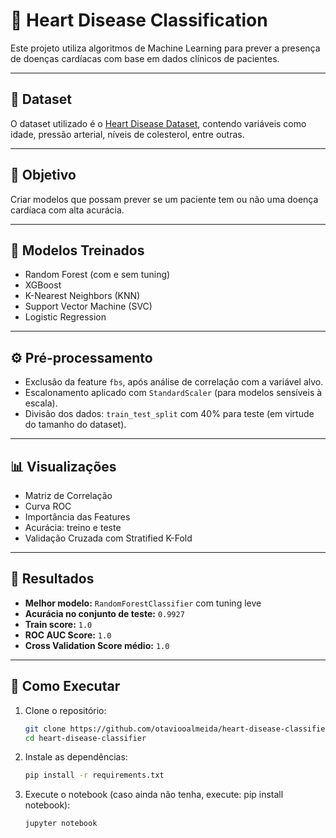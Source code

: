 # 💓 Heart Disease Classification

Este projeto utiliza algoritmos de Machine Learning para prever a presença de doenças cardíacas com base em dados clínicos de pacientes.

---

## 📁 Dataset

O dataset utilizado é o [Heart Disease Dataset](https://www.kaggle.com/datasets/johnsmith88/heart-disease-dataset), contendo variáveis como idade, pressão arterial, níveis de colesterol, entre outras.

---

## 🎯 Objetivo

Criar modelos que possam prever se um paciente tem ou não uma doença cardíaca com alta acurácia.

---

## 🧪 Modelos Treinados

-  Random Forest (com e sem tuning)
-  XGBoost
-  K-Nearest Neighbors (KNN)
-  Support Vector Machine (SVC)
-  Logistic Regression


---

## ⚙️ Pré-processamento

-  Exclusão da feature `fbs`, após análise de correlação com a variável alvo.
-  Escalonamento aplicado com `StandardScaler` (para modelos sensíveis à escala).
-  Divisão dos dados: `train_test_split` com 40% para teste (em virtude do tamanho do dataset).

---

## 📊 Visualizações

-  Matriz de Correlação
-  Curva ROC
-  Importância das Features
-  Acurácia: treino e teste
-  Validação Cruzada com Stratified K-Fold

---

## 🧠 Resultados

-  **Melhor modelo:** `RandomForestClassifier` com tuning leve
-  **Acurácia no conjunto de teste:** `0.9927`
-  **Train score:** `1.0`
-  **ROC AUC Score:** `1.0`
-  **Cross Validation Score médio:** `1.0`

---

## 🧬 Como Executar

1. Clone o repositório:
   ```bash
   git clone https://github.com/otaviooalmeida/heart-disease-classifier.git
   cd heart-disease-classifier
   ```

2. Instale as dependências:
   ```bash
   pip install -r requirements.txt
   ```

3. Execute o notebook (caso ainda não tenha, execute: pip install notebook):
   ```bash
   jupyter notebook

